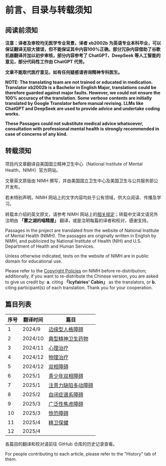 # 前言、目录与转载须知

## 阅读前须知

**注意：译者及审校均无医学专业背景，译者 xb2002b 为英语专业本科毕业，可以保证翻译无较大错误，但不能保证其中内容100%正确。部分冗杂内容借助了谷歌机器翻译并加以初步审核，部分内容参考了 ChatGPT、DeepSeek 等人工智能的意见，部分代码性工作由 ChatGPT 代劳。**

**文章不能取代医疗意见，如有任何疑惑请咨询精神专科医生。**

**NOTE: The translating team are not trained or educated in medication. Translator xb2002b is a Bachelor in English Major, translations could be therefore guarded against major faults. However, we could not ensure the 100% accuracy of the translation. Some verbose contents are initially translated by Google Translator before manual revising. LLMs like ChatGPT and DeepSeek are used to provide advice and undertake coding works.**

**These Passages could not substitute medical advice whatsoever, consultation with professional mental health is strongly recommended in case of concerns of any kind.**

## 转载须知

项目内文章翻译自美国国立精神卫生中心（National Institute of Mental Health，NIMH）官方网站。

文章英文原版由 NIMH 撰写，并由美国国立卫生中心及美国卫生与公共服务部公开发布。

若未特别声明，NIMH 网站上的文字内容均处于公有领域，供大众阅读、传播及学习。

转载本介绍的英文原文，请参考 NIMH 网站上的[相关规定](https://www.nimh.nih.gov/site-info/policies#part_2718)；转载中文译文请另外注明由 **「雾之湖的喵精屋」** 翻译，或是注明每篇的译者和校对，感谢支持。

Passages in the project are translated from the website of National Institute of Mental Health (NIMH). The passages are originally written in English by NIMH, and publicized by National Institute of Health (NIH) and U.S. Department of Health and Human Services.

Unless otherwise indicated, texts on the website of NIMH are in public domain for educational use.

Please refer to the [Copyright Policies](https://www.nimh.nih.gov/site-info/policies#part_2718) on NIMH before re-distribution; additionally, if you want to re-distribute the Chinese version, you are asked to give us credit by: **a.** citing **「Icyfairies' Cabin」** as the translators, or **b.** citing participant(s) of each translation. Thank you for your cooperation.

## 篇目列表

| 序号 | 翻译时间 | 篇目 |
| -------- | -------- | -------- |
| 1 | 2024/9 | [边缘型人格障碍](/articles/BPD.md) |
| 2 | 2024/10 | [典型精神卫生药物](/articles/Medications.md) |
| 3 | 2024/11 | [心理治疗](/articles/Psychotherapies.md) |
| 4 | 2024/12 | [物理治疗](/articles/BST.md) |
| 5 | 2024/12 | [双相障碍](/articles/BD.md) |
| 6 | 2025/1 | [青少年双相障碍](/articles/BD-Teens.md) |
| 7 | 2025/1 | [注意力缺陷多动障碍](/articles/ADHD.md) |
| 8 | 2025/2 | [自闭症谱系障碍](/articles/ASD.md) |
| 9 | 2025/3 | [广泛性焦虑障碍](/articles/GAD.md) |
| 10 | 2025/3 | [惊恐障碍](/articles/PanicDisorder.md) |
| 11 | 2025/4 | [精卫保健](/articles/SelfCare.md) |
| 12 | 2025/4 | |

各篇目的翻译和校对请前往 GitHub 仓库的历史记录查看。

For people contributing to each article, please refer to the "History" tab of them.
